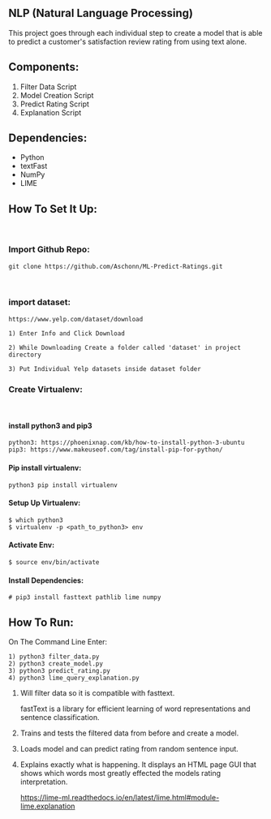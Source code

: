 ## NLP (Natural Language Processing)

This project goes through each individual step to create a model that is able to predict a customer's satisfaction review rating from using text alone.

## Components:
1) Filter Data Script
2) Model Creation Script
3) Predict Rating Script
4) Explanation Script

## Dependencies:
- Python
- textFast
- NumPy
- LIME

## How To Set It Up:

<br>

### Import Github Repo:

    git clone https://github.com/Aschonn/ML-Predict-Ratings.git

<br>

### import dataset:

    https://www.yelp.com/dataset/download

    1) Enter Info and Click Download

    2) While Downloading Create a folder called 'dataset' in project directory

    3) Put Individual Yelp datasets inside dataset folder


### Create Virtualenv:

<br>

#### install python3 and pip3 

    python3: https://phoenixnap.com/kb/how-to-install-python-3-ubuntu
    pip3: https://www.makeuseof.com/tag/install-pip-for-python/


#### Pip install virtualenv:

    python3 pip install virtualenv

#### Setup Up Virtualenv:

    $ which python3
    $ virtualenv -p <path_to_python3> env

#### Activate Env:

    $ source env/bin/activate

#### Install Dependencies:

    # pip3 install fasttext pathlib lime numpy


## How To Run:

On The Command Line Enter:

    1) python3 filter_data.py
    2) python3 create_model.py
    3) python3 predict_rating.py
    4) python3 lime_query_explanation.py

1) Will filter data so it is compatible with fasttext.

    fastText is a library for efficient learning of word representations and sentence classification.

2) Trains and tests the filtered data from before and create a model. 
3) Loads model and can predict rating from random sentence input.
4) Explains exactly what is happening. It displays an HTML page GUI that shows which words most greatly effected the models rating interpretation.

    https://lime-ml.readthedocs.io/en/latest/lime.html#module-lime.explanation
